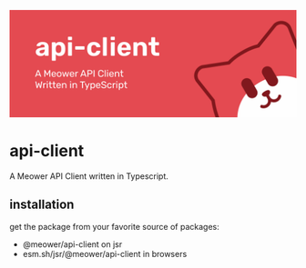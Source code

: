 ![Project logo](/banner.png)

# api-client

A Meower API Client written in Typescript.

## installation

get the package from your favorite source of packages:

- @meower/api-client on jsr
- esm.sh/jsr/@meower/api-client in browsers
